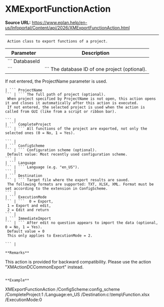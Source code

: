 # XMExportFunctionAction

**Source URL:** https://www.eplan.help/en-us/Infoportal/Content/api/2026/XMExportFunctionAction.html

---

```
 Action class to export functions of a project.

```

| Parameter | Description |
| --- | --- |
| ``` DatabaseId
 ``` | ``` The database ID of one project (optional).
  If not entered, the ProjectName parameter is used.
  
 ``` |
| ``` ProjectName
 ``` | ``` The full path of project (optional).
  When project specified by ProjectName is not open, this action opens it and closes it automatically after this action is executed.
  If not entered, the selected project is used when the action is called from GUI (like from a script or ribbon bar).
  
 ``` |
| ``` CompleteProject
 ``` | ``` All functions of the project are exported, not only the selected ones (0 = No, 1 = Yes).
  
 ``` |
| ``` ConfigScheme
 ``` | ``` Configuration scheme (optional).
  Default value: Most recently used configuration scheme.
 ``` |
| ``` Language
 ``` | ``` Language (e.g. "en_US").
 ``` |
| ``` Destination
 ``` | ``` Target file where the export results are saved.
  The following formats are supported: TXT, XLSX, XML. Format must be set according to the extension in ConfigScheme.
 ``` |
| ``` ExecutionMode
 ``` | ```  0 = Export,
  1 = Export and edit,
  2 = Edit and return
 ``` |
| ``` ImmediateImport
 ``` | ``` After edit no question appears to import the data (optional, 0 = No, 1 = Yes).
  Default value = 0
  This only applies to ExecutionMode = 2.
  
 ``` |

**Remarks**

```
This action is provided for backward compatibility. Please use the action "XMActionDCCommonExport" instead.

```

**Example**

```
 XMExportFunctionAction /ConfigScheme:config_scheme /CompleteProject:1  /Language:en_US /Destination:c:\\temp\\Function.xlsx /ExecutionMode:0

```
